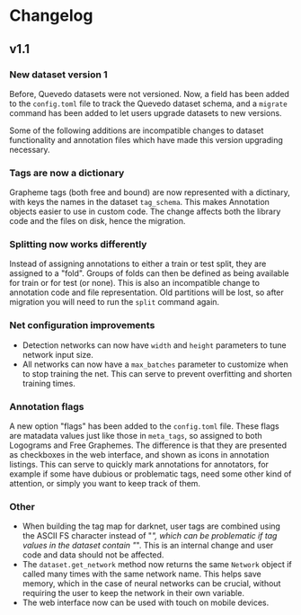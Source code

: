 # Changelog

## v1.1

### New dataset version 1

Before, Quevedo datasets were not versioned. Now, a field has been added to the
`config.toml` file to track the Quevedo dataset schema, and a `migrate` command
has been added to let users upgrade datasets to new versions.

Some of the following additions are incompatible changes to dataset
functionality and annotation files which have made this version upgrading
necessary.

### Tags are now a dictionary

Grapheme tags (both free and bound) are now represented with a dictinary, with
keys the names in the dataset `tag_schema`. This makes Annotation objects easier
to use in custom code. The change affects both the library code and the files on
disk, hence the migration.

### Splitting now works differently

Instead of assigning annotations to either a train or test split, they are
assigned to a "fold". Groups of folds can then be defined as being available for
train or for test (or none). This is also an incompatible change to annotation
code and file representation. Old partitions will be lost, so after migration
you will need to run the `split` command again.

### Net configuration improvements

- Detection networks can now have `width` and `height` parameters to tune
    network input size.
- All networks can now have a `max_batches` parameter to customize when to stop
    training the net. This can serve to prevent overfitting and shorten training
    times.

### Annotation flags

A new option "flags" has been added to the `config.toml` file. These flags are
matadata values just like those in `meta_tags`, so assigned to both Logograms
and Free Graphemes. The difference is that they are presented as checkboxes in
the web interface, and shown as icons in annotation listings. This can serve to
quickly mark annotations for annotators, for example if some have dubious or
problematic tags, need some other kind of attention, or simply you want to keep
track of them.

### Other

- When building the tag map for darknet, user tags are combined using the ASCII
    FS character instead of "_", which can be problematic if tag values in the
    dataset contain "_". This is an internal change and user code and data
    should not be affected.
- The `dataset.get_network` method now returns the same `Network` object if
    called many times with the same network name. This helps save memory, which
    in the case of neural networks can be crucial, without requiring the user to
    keep the network in their own variable.
- The web interface now can be used with touch on mobile devices.
